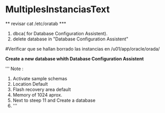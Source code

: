 # MultiplesInstanciasText

 ** revisar cat /etc/oratab  ***

1. dbca( for Database Configuration Assistent).
2. delete database in "Database Configuration Assistent"

#Verificar que se hallan borrado las instancias en /u01/app/oracle/orada/

**Create a new database whith Database Configuration Assistent**

'''
Note : 
1. Activate sample schemas
2. Location Default 
3. Flash recovery area default
4. Memory of 1024 aprox.
5. Next to steep 11 and Create a database
6. '''
